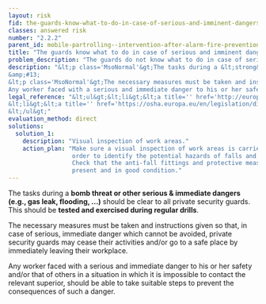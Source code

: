 ```yaml
---
layout: risk
fid: the-guards-know-what-to-do-in-case-of-serious-and-imminent-dangers
classes: answered risk
number: "2.2.2"
parent_id: mobile-partrolling--intervention-after-alarm-fire-prevention-and-emergency-procedures
title: "The guards know what to do in case of serious and imminent dangers."
problem_description: "The guards do not know what to do in case of serious and imminent dangers."
description: "&lt;p class='MsoNormal'&gt;The tasks during a &lt;strong&gt;bomb threat or other serious &amp;amp; immediate dangers (e.g., gas leak, flooding, ...)&lt;/strong&gt; should be clear to all private security guards. This should be &lt;strong&gt;tested and exercised during regular drills&lt;/strong&gt;.&lt;/p&gt;&amp;#13;
&amp;#13;
&lt;p class='MsoNormal'&gt;The necessary measures must be taken and instructions given so that, in case of serious, immediate danger which cannot be avoided, private security guards may cease their activities and/or go to a safe place by immediately leaving their workplace.&lt;/p&gt;&lt;p&gt;&amp;#13;
Any worker faced with a serious and immediate danger to his or her safety and/or that of others in a situation in which it is impossible to contact the relevant superior, should be able to take suitable steps to prevent the consequences of such a danger.&lt;/p&gt;"
legal_reference: "&lt;ul&gt;&lt;li&gt;&lt;a title='' href='http://europa.eu/legislation_summaries/employment_and_social_policy/health_hygiene_safety_at_work/c11113_en.htm' rel='nofollow' target='_blank'&gt;89/391/CEE Implementing measures to improve the health and safety of workers (framework directive).&lt;/a&gt;&lt;/li&gt;&amp;#13;
&lt;li&gt;&lt;a title='' href='https://osha.europa.eu/en/legislation/directives/workplaces-equipment-signs-personal-protective-equipment/osh-directives/2' rel='nofollow' target='_blank'&gt;89/654/EEC Directive on the minimum safety and health requirements for the workplace&lt;/a&gt;.&lt;/li&gt;&amp;#13;
&lt;/ul&gt;"
evaluation_method: direct
solutions:
  solution_1:
    description: "Visual inspection of work areas."
    action_plan: "Make sure a visual inspection of work areas is carried out in
                  order to identify the potential hazards of falls and slips.
                  Check that the anti-fall fittings and protective measures are
                  present and in good condition."
---
```

The tasks during a **bomb threat or other serious & immediate dangers (e.g.,
gas leak, flooding, ...)** should be clear to all private security guards.
This should be **tested and exercised during regular drills**.

The necessary measures must be taken and instructions given so that, in case
of serious, immediate danger which cannot be avoided, private security guards
may cease their activities and/or go to a safe place by immediately leaving
their workplace.

Any worker faced with a serious and immediate danger to his or her safety
and/or that of others in a situation in which it is impossible to contact the
relevant superior, should be able to take suitable steps to prevent the
consequences of such a danger.


